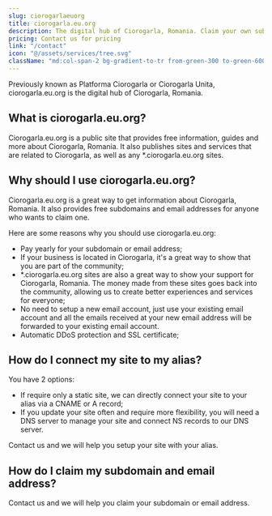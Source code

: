 ```yaml
---
slug: ciorogarlaeuorg
title: ciorogarla.eu.org
description: The digital hub of Ciorogarla, Romania. Claim your own subdomain or email address at ciorogarla.eu.org.
pricing: Contact us for pricing
link: "/contact"
icon: "@/assets/services/tree.svg"
className: "md:col-span-2 bg-gradient-to-tr from-green-300 to-green-600 text-black"
---
```


Previously known as Platforma Ciorogarla or Ciorogarla Unita, ciorogarla.eu.org is the digital hub of Ciorogarla, Romania.

## What is ciorogarla.eu.org?

Ciorogarla.eu.org is a public site that provides free information, guides and more about Ciorogarla, Romania. It also publishes sites and services that are related to Ciorogarla,
as well as any *.ciorogarla.eu.org sites.

## Why should I use ciorogarla.eu.org?

Ciorogarla.eu.org is a great way to get information about Ciorogarla, Romania. It also provides free subdomains and email addresses for anyone who wants to claim one.

Here are some reasons why you should use ciorogarla.eu.org:
* Pay yearly for your subdomain or email address;
* If your business is located in Ciorogarla, it's a great way to show that you are part of the community;
* *.ciorogarla.eu.org sites are also a great way to show your support for Ciorogarla, Romania. The money made from these sites goes back into the community,
allowing us to create better experiences and services for everyone;
* No need to setup a new email account, just use your existing email account and all the emails received at your new email address will be forwarded to your existing email account.
* Automatic DDoS protection and SSL certificate;

## How do I connect my site to my alias?

You have 2 options:
* If require only a static site, we can directly connect your site to your alias via a CNAME or A record;
* If you update your site often and require more flexibility, you will need a DNS server to manage your site and connect NS records to our DNS server.

Contact us and we will help you setup your site with your alias.

## How do I claim my subdomain and email address?

Contact us and we will help you claim your subdomain or email address.